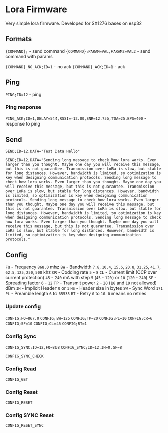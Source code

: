 # Lora Firmware

Very simple lora firmware. Developed for SX1276 bases on esp32

## Formats

`{COMMAND};` - send command
`{COMMAND};PARAM=VAL,PARAM2=VAL2` - send command with params

`{COMMAND}_NO_ACK;ID=1` - no ack
`{COMMAND}_ACK;ID=1` - ack


## Ping
`PING;ID=12` - ping 

### Ping response
`PING_ACK;ID=1,DELAY=544,RSSI=-12.00,SNR=12.75б,TOA=25,BPS=400` - response to ping

## Send

`SEND;ID=12,DATA="Test Data Hello"`

`SEND;ID=12,DATA="Sending long message to check how lora works. Even larger than you thought. Maybe one day you will receive this message, but this is not guarantee. Transmission over LoRa is slow, but stable for long distances. However, bandwidth is limited, so optimization is key when designing communication protocols. Sending long message to check how lora works. Even larger than you thought. Maybe one day you will receive this message, but this is not guarantee. Transmission over LoRa is slow, but stable for long distances. However, bandwidth is limited, so optimization is key when designing communication protocols. Sending long message to check how lora works. Even larger than you thought. Maybe one day you will receive this message, but this is not guarantee. Transmission over LoRa is slow, but stable for long distances. However, bandwidth is limited, so optimization is key when designing communication protocols. Sending long message to check how lora works. Even larger than you thought. Maybe one day you will receive this message, but this is not guarantee. Transmission over LoRa is slow, but stable for long distances. However, bandwidth is limited, so optimization is key when designing communication protocols."`

## Config

`FQ` - Frequency `868.0` mhz
`BW` - Bandwidth `7.8`, `10.4`, `15.6`, `20.8`, `31.25`, `41.7`, `62.5`, `125`, `250`, `500` khz
`CR` - Codding rate `5` - `8`
`CL` - Current limit (OCP over current protection) `45` - `240` mA with step `5` (`45` - `120`) or `10` (`120` - `240`)
`SF` - Spreading factor `6` - `12`
`TP` - Transmit power `2` - `20` (`18` and `19` not allowed) dBm
`IH` - Implicit Header `0` or `1`
`HS` - Header size in bytes
`SW` - Sync Word `171`
`PL` - Preamble length `6` to `65535`
`RT` - Retry `0` to `10`.  `0` means no retries
 
### Update config 

`CONFIG;FQ=867.0`
`CONFIG;BW=125`
`CONFIG;TP=20`
`CONFIG;PL=10`
`CONFIG;CR=6`
`CONFIG;SF=10`
`CONFIG;CL=45`
`CONFIG;RT=1`

### Config Sync

`CONFIG_SYNC;ID=12,FQ=868`
`CONFIG_SYNC;ID=12,IH=0,SF=8`

`CONFIG_SYNC_CHECK`

### Config Read
`CONFIG_GET`

### Config Reset
`CONFIG_RESET`

### Config SYNC Reset
`CONFIG_RESET_SYNC`
